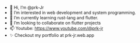 - 👋 Hi, I’m @prk-Jr
- 👀 I’m interested in web development and system programming.
- 🌱 I’m currently learning rust-lang and flutter.
- 💞️ I’m looking to collaborate on flutter projects
- 📫 Youtube: https://www.youtube.com/@prk-jr
- ✨ Checkout my portfolio at prk-jr.web.app

<!---
prk-Jr/prk-Jr is a ✨ special ✨ repository because its `README.md` (this file) appears on your GitHub profile.
You can click the Preview link to take a look at your changes.
--->
